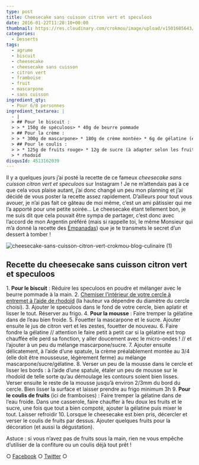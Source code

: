 ```yaml
---
type: post
title: Cheesecake sans cuisson citron vert et speculoos
date: 2016-01-22T11:28:10+00:00
thumbnail: https://res.cloudinary.com/crokmou/image/upload/v1501605643/cheesecake-sans-cuisson-citron-vert-crokmou-blog-culinaire-160x107_kwxy2l.jpg
categories: 
  - Desserts
tags: 
  - agrume
  - biscuit
  - cheesecake
  - cheesecake sans cuisson
  - citron vert
  - framboise
  - fruit
  - mascarpone
  - sans cuisson
ingredient_qty: 
  - Pour 6/8 personnes
ingredient_textarea: |
  - |  
  > ## Pour le biscuit :
  > > * 150g de spéculoos> * 40g de beurre pommade
  > ## Pour la crème :
  > > * 300g de mascarpone> * 180g de crème montée> * 6g de gélatine (en feuille)> * 80g de sucre roux> * 1 citron vert
  > ## Pour le coulis :
  > > * 125g de fruits rouge> * 12g de sucre (à adapter selon les fruits choisis)> * 1g de gélatine
  > * rhodoïd
disqusId: 4513162039
---
```


Il y a quelques jours j’ai posté la recette de ce fameux _cheesecake sans cuisson citron vert et speculoos_ sur Instagram ! Je ne m’attendais pas à ce que cela vous plaise autant, j’ai donc changé un peu mon planning et j’ai décidé de vous poster la recette assez rapidement. D’ailleurs pour tout vous avouer, je n’ai pas fait ce gâteau de moi même, c’est un ami pâtissier qui me l’a apporté pour une petite soirée… Le cheesecake étant tellement bon, je me suis dit que cela pouvait être sympa de partager, c’est donc avec l’accord de mon Argentin préféré (mais si rappelle toi, le même Monsieur qui m’a donné la recette des [Empanadas](http://www.crokmou.com/2015/04/empanadas-au-poulet)) que je te transmets le secret d’un dessert à tomber !  

![cheesecake-sans-cuisson-citron-vert-crokmou-blog-culinaire (1)](https://res.cloudinary.com/crokmou/image/upload/v1501605643/cheesecake-sans-cuisson-citron-vert-crokmou-blog-culinaire-1_vq5nn8.jpg)

## **Recette du cheesecake sans cuisson citron vert et speculoos**

1\. **Pour le biscuit** : Réduire les speculoos en poudre et mélanger avec le beurre pommade à la main. 2\. [Chemiser l’intérieur de votre cercle à entremet à l’aide de rhodoïd](http://lesotlylaisse.over-blog.com/article-qu-est-ce-que-le-rhodoid-43722116.html) (la hauteur va dépendre du diamètre du cercle choisi). 3\. Ajouter le speculoos dans le fond de votre cercle, bien aplatir et lisser le tout. Réserver au frigo. 4\. **Pour la mousse** : Faire tremper la gélatine dans de l’eau bien froide. 5\. Fouetter la mascarpone et le sucre. Ajouter ensuite le jus de citron vert et les zestes, fouetter de nouveau. 6\. Faire fondre la gélatine // attention le faire petit à petit car si la gélatine est trop chauffée elle perd sa fonction, y aller doucement avec le micro-ondes ! // et l’ajouter à un peu du mélange mascarpone/sucre. 7\. Ajouter ensuite délicatement, à l’aide d’une spatule, la crème préalablement montée au 3/4 (elle doit être mousseuse, légèrement ferme) au mélange mascarpone/sucre/gélatine. 8\. Verser un peu de la mousse dans le cercle et lisser les bords : à l’aide d’une spatule, étaler un peu de mousse sur le rhodoïd de telle sorte qu’au démoulage les contours soient bien lisses. Verser ensuite le reste de la mousse jusqu’à environ 2/3mm du bord du cercle. Bien lisser la surface et laisser prendre au frigo minimum 3h 9\. **Pour le coulis de fruits** (ici de framboises) : Faire tremper la gélatine dans de l’eau froide. Dans une casserole, faire chauffer à feu doux les fruits et le sucre, une fois que tout a bien compoté, ajouter la gélatine puis mixer le tout. Laisser refroidir 10\. Lorsque le cheesecake est bien pris, décercler et verser le coulis de fruits par dessus. Ajouter quelques fruits pour la décoration (et aussi la dégustation).

Astuce : si vous n’avez pas de fruits sous la main, rien ne vous empêche d’utiliser de la confiture ou un coulis déjà tout prêt !

○ [Facebook](https://www.facebook.com/crokmou.blog) ○ [Twitter](https://twitter.com/Crokmou) ○
